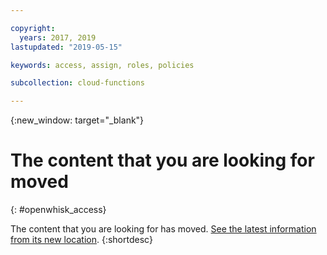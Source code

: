```yaml
---

copyright:
  years: 2017, 2019
lastupdated: "2019-05-15"

keywords: access, assign, roles, policies

subcollection: cloud-functions

---
```


{:new_window: target="_blank"}
# The content that you are looking for moved
{: #openwhisk_access}

The content that you are looking for has moved. [See the latest information from its new location](/docs/openwhisk?topic=cloud-functions-iam).
{:shortdesc}
